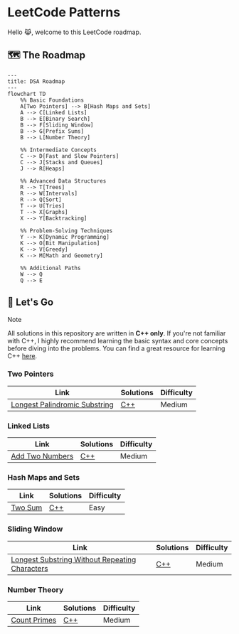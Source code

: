# LeetCode Patterns

Hello 😹, welcome to this LeetCode roadmap.

## 🗺️ The Roadmap

```mermaid
---
title: DSA Roadmap
---
flowchart TD
    %% Basic Foundations
    A[Two Pointers] --> B[Hash Maps and Sets]
    A --> C[Linked Lists]
    B --> E[Binary Search]
    B --> F[Sliding Window]
    B --> G[Prefix Sums]
    B --> L[Number Theory]

    %% Intermediate Concepts
    C --> D[Fast and Slow Pointers]
    C --> J[Stacks and Queues]
    J --> R[Heaps]

    %% Advanced Data Structures
    R --> T[Trees]
    R --> W[Intervals]
    R --> Q[Sort]
    T --> U[Tries]
    T --> X[Graphs]
    X --> Y[Backtracking]

    %% Problem-Solving Techniques
    Y --> K[Dynamic Programming]
    K --> O[Bit Manipulation]
    K --> V[Greedy]
    K --> M[Math and Geometry]

    %% Additional Paths
    W --> Q
    Q --> E
```

## 🚀 Let's Go

> [!NOTE]
> All solutions in this repository are written in **C++ only**. If you're not familiar with C++, I highly recommend learning the basic syntax and core concepts before diving into the problems. You can find a great resource for learning C++ [here](https://www.learncpp.com/).

### Two Pointers

| Link                                                                                          | Solutions           | Difficulty |
| --------------------------------------------------------------------------------------------- | ------------------- | ---------- |
| [Longest Palindromic Substring](https://leetcode.com/problems/longest-palindromic-substring/) | [C++](./src/005.cc) | Medium     |

### Linked Lists

| Link                                                              | Solutions           | Difficulty |
| ----------------------------------------------------------------- | ------------------- | ---------- |
| [Add Two Numbers](https://leetcode.com/problems/add-two-numbers/) | [C++](./src/002.cc) | Medium     |

### Hash Maps and Sets

| Link                                              | Solutions           | Difficulty |
| ------------------------------------------------- | ------------------- | ---------- |
| [Two Sum](https://leetcode.com/problems/two-sum/) | [C++](./src/001.cc) | Easy       |

### Sliding Window

| Link                                                                                                                            | Solutions           | Difficulty |
| ------------------------------------------------------------------------------------------------------------------------------- | ------------------- | ---------- |
| [Longest Substring Without Repeating Characters](https://leetcode.com/problems/longest-substring-without-repeating-characters/) | [C++](./src/003.cc) | Medium     |

### Number Theory

| Link                                                        | Solutions           | Difficulty |
| ----------------------------------------------------------- | ------------------- | ---------- |
| [Count Primes](https://leetcode.com/problems/count-primes/) | [C++](./src/204.cc) | Medium     |
